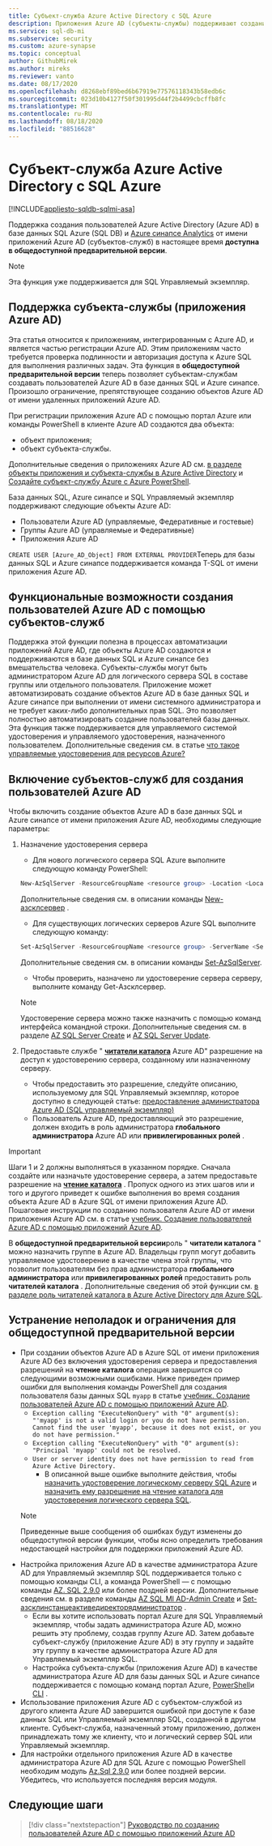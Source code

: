 ```yaml
---
title: Субъект-служба Azure Active Directory с SQL Azure
description: Приложения Azure AD (субъекты-службы) поддерживают создание пользователей Azure AD в базе данных SQL Azure, Управляемый экземпляр Azure SQL и Azure синапсе Analytics.
ms.service: sql-db-mi
ms.subservice: security
ms.custom: azure-synapse
ms.topic: conceptual
author: GithubMirek
ms.author: mireks
ms.reviewer: vanto
ms.date: 08/17/2020
ms.openlocfilehash: d8268ebf89bed6b67919e77576118343b58edb6c
ms.sourcegitcommit: 023d10b4127f50f301995d44f2b4499cbcffb8fc
ms.translationtype: MT
ms.contentlocale: ru-RU
ms.lasthandoff: 08/18/2020
ms.locfileid: "88516628"
---
```

# <a name="azure-active-directory-service-principal-with-azure-sql"></a>Субъект-служба Azure Active Directory с SQL Azure

[!INCLUDE[appliesto-sqldb-sqlmi-asa](../includes/appliesto-sqldb-sqlmi-asa.md)]

Поддержка создания пользователей Azure Active Directory (Azure AD) в базе данных SQL Azure (SQL DB) и [Azure синапсе Analytics](../../synapse-analytics/sql-data-warehouse/sql-data-warehouse-overview-what-is.md) от имени приложений Azure AD (субъектов-служб) в настоящее время **доступна в общедоступной предварительной версии**.

> [!NOTE]
> Эта функция уже поддерживается для SQL Управляемый экземпляр.

## <a name="service-principal-azure-ad-applications-support"></a>Поддержка субъекта-службы (приложения Azure AD)

Эта статья относится к приложениям, интегрированным с Azure AD, и является частью регистрации Azure AD. Этим приложениям часто требуется проверка подлинности и авторизация доступа к Azure SQL для выполнения различных задач. Эта функция в **общедоступной предварительной версии** теперь позволяет субъектам-службам создавать пользователей Azure AD в базе данных SQL и Azure синапсе. Произошло ограничение, препятствующее созданию объектов Azure AD от имени удаленных приложений Azure AD.

При регистрации приложения Azure AD с помощью портал Azure или команды PowerShell в клиенте Azure AD создаются два объекта:

- объект приложения;
- объект субъекта-службы.

Дополнительные сведения о приложениях Azure AD см. [в разделе объекты приложения и субъекта-службы в Azure Active Directory](../../active-directory/develop/app-objects-and-service-principals.md) и [Создайте субъект-службу Azure с Azure PowerShell](https://docs.microsoft.com/powershell/azure/create-azure-service-principal-azureps?view=azps-4.2.0).

База данных SQL, Azure синапсе и SQL Управляемый экземпляр поддерживают следующие объекты Azure AD:

- Пользователи Azure AD (управляемые, Федеративные и гостевые)
- Группы Azure AD (управляемые и Федеративные)
-  Приложения Azure AD 

`CREATE USER [Azure_AD_Object] FROM EXTERNAL PROVIDER`Теперь для базы данных SQL и Azure синапсе поддерживается команда T-SQL от имени приложения Azure AD.

## <a name="functionality-of-azure-ad-user-creation-using-service-principals"></a>Функциональные возможности создания пользователей Azure AD с помощью субъектов-служб

Поддержка этой функции полезна в процессах автоматизации приложений Azure AD, где объекты Azure AD создаются и поддерживаются в базе данных SQL и Azure синапсе без вмешательства человека. Субъекты-службы могут быть администратором Azure AD для логического сервера SQL в составе группы или отдельного пользователя. Приложение может автоматизировать создание объектов Azure AD в базе данных SQL и Azure синапсе при выполнении от имени системного администратора и не требует каких-либо дополнительных прав SQL. Это позволяет полностью автоматизировать создание пользователей базы данных. Эта функция также поддерживается для управляемого системой удостоверения и управляемого удостоверения, назначенного пользователем. Дополнительные сведения см. в статье [что такое управляемые удостоверения для ресурсов Azure?](../../active-directory/managed-identities-azure-resources/overview.md)

## <a name="enable-service-principals-to-create-azure-ad-users"></a>Включение субъектов-служб для создания пользователей Azure AD

Чтобы включить создание объектов Azure AD в базе данных SQL и Azure синапсе от имени приложения Azure AD, необходимы следующие параметры:

1. Назначение удостоверения сервера
    - Для нового логического сервера SQL Azure выполните следующую команду PowerShell:
    
    ```powershell
    New-AzSqlServer -ResourceGroupName <resource group> -Location <Location name> -ServerName <Server name> -ServerVersion "12.0" -SqlAdministratorCredentials (Get-Credential) -AssignIdentity
    ```

    Дополнительные сведения см. в описании команды [New-азсклсервер](https://docs.microsoft.com/powershell/module/az.sql/new-azsqlserver) .

    - Для существующих логических серверов Azure SQL выполните следующую команду:
    
    ```powershell
    Set-AzSqlServer -ResourceGroupName <resource group> -ServerName <Server name> -AssignIdentity
    ```

    Дополнительные сведения см. в описании команды [Set-AzSqlServer](https://docs.microsoft.com/powershell/module/az.sql/set-azsqlserver).

    - Чтобы проверить, назначено ли удостоверение сервера серверу, выполните команду Get-Азсклсервер.

    > [!NOTE]
    > Удостоверение сервера можно также назначить с помощью команд интерфейса командной строки. Дополнительные сведения см. в разделе [AZ SQL Server Create](https://docs.microsoft.com/cli/azure/sql/server?view=azure-cli-latest#az-sql-server-create) и [AZ SQL Server Update](https://docs.microsoft.com/cli/azure/sql/server?view=azure-cli-latest#az-sql-server-update).

2. Предоставьте службе " [**читатели каталога**](../../active-directory/users-groups-roles/directory-assign-admin-roles.md#directory-readers) Azure AD" разрешение на доступ к удостоверению сервера, созданному или назначенному серверу.
    - Чтобы предоставить это разрешение, следуйте описанию, используемому для SQL Управляемый экземпляр, которое доступно в следующей статье: [предоставление администратора Azure AD (SQL управляемый экземпляр)](authentication-aad-configure.md?tabs=azure-powershell#provision-azure-ad-admin-sql-managed-instance)
    - Пользователь Azure AD, предоставляющий это разрешение, должен входить в роль администратора **глобального администратора** Azure AD или **привилегированных ролей** .

> [!IMPORTANT]
> Шаги 1 и 2 должны выполняться в указанном порядке. Сначала создайте или назначьте удостоверение сервера, а затем предоставьте разрешение на [**чтение каталога**](../../active-directory/users-groups-roles/directory-assign-admin-roles.md#directory-readers) . Пропуск одного из этих шагов или и того и другого приведет к ошибке выполнения во время создания объекта Azure AD в Azure SQL от имени приложения Azure AD. Пошаговые инструкции по созданию пользователя Azure AD от имени приложения Azure AD см. в статье [учебник. Создание пользователей Azure AD с помощью приложений Azure AD](authentication-aad-service-principal-tutorial.md).
>
> В **общедоступной предварительной версии**роль " **читатели каталога** " можно назначить группе в Azure AD. Владельцы групп могут добавить управляемое удостоверение в качестве члена этой группы, что позволит пользователям без прав администратора **глобального администратора** или **привилегированных ролей** предоставить роль **читателей каталога** . Дополнительные сведения об этой функции см. [в разделе роль читателей каталога в Azure Active Directory для Azure SQL](authentication-aad-directory-readers-role.md).

## <a name="troubleshooting-and-limitations-for-public-preview"></a>Устранение неполадок и ограничения для общедоступной предварительной версии

- При создании объектов Azure AD в Azure SQL от имени приложения Azure AD без включения удостоверения сервера и предоставления разрешений на **чтение каталога** операция завершится со следующими возможными ошибками. Ниже приведен пример ошибки для выполнения команды PowerShell для создания пользователя базы данных SQL `myapp` в статье [учебник. Создание пользователей Azure AD с помощью приложений Azure AD](authentication-aad-service-principal-tutorial.md).
    - `Exception calling "ExecuteNonQuery" with "0" argument(s): "'myapp' is not a valid login or you do not have permission. Cannot find the user 'myapp', because it does not exist, or you do not have permission."`
    - `Exception calling "ExecuteNonQuery" with "0" argument(s): "Principal 'myapp' could not be resolved.`
    - `User or server identity does not have permission to read from Azure Active Directory.`
      - В описанной выше ошибке выполните действия, чтобы [назначить удостоверение логическому серверу SQL Azure](authentication-aad-service-principal-tutorial.md#assign-an-identity-to-the-azure-sql-logical-server) и [назначить ему разрешение на чтение каталога для удостоверения логического сервера SQL](authentication-aad-service-principal-tutorial.md#assign-directory-readers-permission-to-the-sql-logical-server-identity).
    > [!NOTE]
    > Приведенные выше сообщения об ошибках будут изменены до общедоступной версии функции, чтобы ясно определить требования недостающей настройки для поддержки приложений Azure AD.
- Настройка приложения Azure AD в качестве администратора Azure AD для Управляемый экземпляр SQL поддерживается только с помощью команды CLI, а команда PowerShell — с помощью команды [AZ. SQL 2.9.0](https://www.powershellgallery.com/packages/Az.Sql/2.9.0) или более поздней версии. Дополнительные сведения см. в разделе команды [AZ SQL MI AD-Admin Create](https://docs.microsoft.com/cli/azure/sql/mi/ad-admin?view=azure-cli-latest#az-sql-mi-ad-admin-create) и [Set-азсклинстанцеактиведиректорядминистратор](https://docs.microsoft.com/powershell/module/az.sql/set-azsqlinstanceactivedirectoryadministrator) . 
    - Если вы хотите использовать портал Azure для SQL Управляемый экземпляр, чтобы задать администратора Azure AD, можно решить эту проблему, создав группу Azure AD. Затем добавьте субъект-службу (приложение Azure AD) в эту группу и задайте эту группу в качестве администратора Azure AD для Управляемый экземпляр SQL.
    - Настройка субъекта-службы (приложения Azure AD) в качестве администратора Azure AD для базы данных SQL и Azure синапсе поддерживается с помощью команд портал Azure, [PowerShell](authentication-aad-configure.md?tabs=azure-powershell#powershell-for-sql-database-and-azure-synapse)и [CLI](authentication-aad-configure.md?tabs=azure-cli#powershell-for-sql-database-and-azure-synapse) .
- Использование приложения Azure AD с субъектом-службой из другого клиента Azure AD завершится ошибкой при доступе к базе данных SQL или Управляемый экземпляр SQL, созданной в другом клиенте. Субъект-служба, назначенный этому приложению, должен принадлежать тому же клиенту, что и логический сервер SQL или Управляемый экземпляр.
- Для настройки отдельного приложения Azure AD в качестве администратора Azure AD для SQL Azure с помощью PowerShell необходим модуль [Az.Sql 2.9.0](https://www.powershellgallery.com/packages/Az.Sql/2.9.0) или более поздней версии. Убедитесь, что используется последняя версия модуля.

## <a name="next-steps"></a>Следующие шаги

> [!div class="nextstepaction"]
> [Руководство по созданию пользователей Azure AD с помощью приложений Azure AD](authentication-aad-service-principal-tutorial.md)


